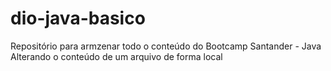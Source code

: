 # dio-java-basico
Repositório para armzenar todo o conteúdo do Bootcamp Santander - Java
Alterando o conteúdo de um arquivo de forma local
